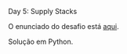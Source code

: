 Day 5: Supply Stacks

O enunciado do desafio está [aqui](https://adventofcode.com/2022/day/5).

Solução em Python.
